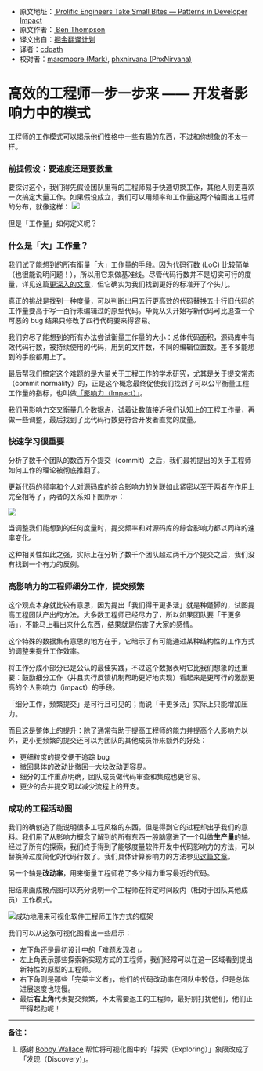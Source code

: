 * 原文地址：[ Prolific Engineers Take Small Bites — Patterns in Developer Impact ](https://blog.gitprime.com/check-in-frequency-and-codebase-impact-the-surprising-correlation/ )
* 原文作者：[ Ben Thompson ]( https://blog.gitprime.com/author/ben-thompson)
* 译文出自：[掘金翻译计划](https://github.com/xitu/gold-miner)
* 译者：[cdpath](https://github.com/cdpath)
* 校对者：[marcmoore (Mark)](https://github.com/marcmoore), [phxnirvana (PhxNirvana)](https://github.com/phxnirvana)

# 高效的工程师一步一步来 —— 开发者影响力中的模式

工程师的工作模式可以揭示他们性格中一些有趣的东西，不过和你想象的不太一样。

### 前提假设：要速度还是要数量

要探讨这个，我们得先假设团队里有的工程师易于快速切换工作，其他人则更喜欢一次搞定大量工作。如果假设成立，我们可以用频率和工作量这两个轴画出工程师的分布，就像这样：
![](https://blog.gitprime.com/hubfs/GitPrime/Blog/eng-character-1assumption-4.png?t=1481225729545)

但是「工作量」如何定义呢？

### 什么是「大」工作量？

我们试了能想到的所有衡量「大」工作量的手段。因为代码行数 (LoC) 比较简单（也很能说明问题！），所以用它来做基准线。尽管代码行数并不是切实可行的度量，详见这篇[更深入的文章](http://blog.gitprime.com/lines-of-code-is-a-worthless-metric-except-when-it-isnt/)，但它确实为我们找到更好的标准开了个头儿。

真正的挑战是找到一种度量，可以判断出用五行更高效的代码替换五十行旧代码的工作量要高于写一百行未编辑过的原型代码。毕竟从头开始写新代码可比追查一个可恶的 bug 结果只修改了四行代码要来得容易。

我们穷尽了能想到的所有办法尝试衡量工作量的大小：总体代码面积，源码库中有效代码行数，被持续使用的代码，用到的文件数，不同的编辑位置数。差不多能想到的手段都用上了。

最后帮我们搞定这个难题的是大量关于工程工作的学术研究，尤其是关于提交常态（commit normality）的，正是这个概念最终促使我们找到了可以公平衡量工程工作量的指标，也叫做[「影响力（Impact）」](https://blog.gitprime.com/impact-a-better-way-to-measure-codebase-change)。

我们用影响力交叉衡量几个数据点，试着让数值接近我们认知上的工程工作量，再做一些调整，最后找到了比代码行数更符合开发者直觉的度量。

### 快速学习很重要

分析了数千个团队的数百万个提交（commit）之后，我们最初提出的关于工程师如何工作的理论被彻底推翻了。

更新代码的频率和个人对源码库的综合影响力的关联如此紧密以至于两者在作用上完全相等了，两者的关系如下图所示：

![](https://blog.gitprime.com/hubfs/GitPrime/Blog/eng-character-2actual-1.png?t=1481225729545)

当调整我们能想到的任何度量时，提交频率和对源码库的综合影响力都以同样的速率变化。

这种相关性如此之强，实际上在分析了数千个团队超过两千万个提交之后，我们没有找到一个有力的反例。

### 高影响力的工程师细分工作，提交频繁

这个观点本身就比较有意思，因为提出「我们得干更多活」就是种蹩脚的，试图提高工程团队产出的方法。大多数工程师已经尽力了，所以如果团队要「干更多活」，不能马上看出来什么东西，结果就是伤害了大家的感情。

这个特殊的数据集有意思的地方在于，它暗示了有可能通过某种结构性的工作方式的调整来提升工作效率。

将工作分成小部分已是公认的最佳实践，不过这个数据表明它比我们想象的还重要：鼓励细分工作（并且实行反馈机制帮助更好地实现）看起来是更可行的激励更高的个人影响力（impact）的手段。

「细分工作，频繁提交」是可行且可见的；而说「干更多活」实际上只能增加压力。

而且这是整体上的提升：除了通常有助于提高工程师的能力并提高个人影响力以外，更小更频繁的提交还可以为团队的其他成员带来额外的好处：

- 更细粒度的提交便于追踪 bug
- 撤回具体的改动比撤回一大块改动更容易。
- 细分的工作重点明确，团队成员做代码审查和集成也更容易。
- 更少的合并提交可以减少流程上的开支。

### 成功的工程活动图

我们的确创造了能说明很多工程风格的东西，但是得到它的过程却出乎我们的意料。我们用了从影响力概念了解到的所有东西一股脑塞进了一个叫做**生产量**的轴。经过了所有的探索，我们终于得到了能够度量软件开发中代码影响力的方法，可以替换掉过度简化的代码行数了。我们具体计算影响力的方法参见[这篇文章](http://help.gitprime.com/537-calculations/1606-what-is-impact)。

另一个轴是**改动率**，用来衡量工程师花了多少精力重写最近的代码。

把结果画成散点图可以充分说明一个工程师在特定时间段内（相对于团队其他成员）工作模式。

![成功地用来可视化软件工程师工作方式的框架](https://blog.gitprime.com/hubfs/GitPrime/Blog/eng-character-3rev2.png?t=1481225729545) 

我们可以从这张可视化图看出一些启示：

- 左下角还是最初设计中的「难题发现者」。
- 左上角表示那些探索新实现方式的工程师，我们经常可以在这一区域看到提出新特性的原型的工程师。
- 右下角则是那些「完美主义者」，他们的代码改动率在团队中较低，但是总体进展速度也较慢。
- 最后**右上角**代表提交频繁，不太需要返工的工程师，最好别打扰他们，他们正干得起劲呢！

---

**备注：**

1. 感谢 [Bobby Wallace](https://twitter.com/bikeath1337) 帮忙将可视化图中的「探索（Exploring）」象限改成了「发现（Discovery)」。
